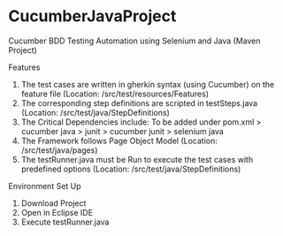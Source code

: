# CucumberJavaProject
 Cucumber BDD Testing Automation using Selenium and Java (Maven Project)
 
 Features
 
 1. The test cases are written in gherkin syntax (using Cucumber) on the feature file (Location: /src/test/resources/Features)
 2. The corresponding step definitions are scripted in testSteps.java (Location: /src/test/java/StepDefinitions)
 3. The Critical Dependencies include: To be added under pom.xml 
		> cucumber java
		> junit 
		> cucumber junit
		> selenium java
 4. The Framework follows Page Object Model (Location: /src/test/java/pages)
 5. The testRunner.java must be Run to execute the test cases with predefined options (Location: /src/test/java/StepDefinitions)
 
 
 Environment Set Up
 
 1. Download Project
 2. Open in Eclipse IDE
 3. Execute testRunner.java
